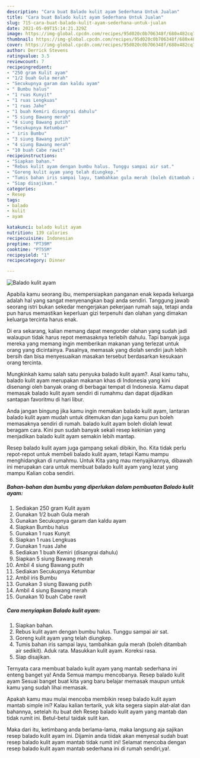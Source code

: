 ```yaml
---
description: "Cara buat Balado kulit ayam Sederhana Untuk Jualan"
title: "Cara buat Balado kulit ayam Sederhana Untuk Jualan"
slug: 715-cara-buat-balado-kulit-ayam-sederhana-untuk-jualan
date: 2021-05-09T15:14:21.329Z
image: https://img-global.cpcdn.com/recipes/95d020c0b706348f/680x482cq70/balado-kulit-ayam-foto-resep-utama.jpg
thumbnail: https://img-global.cpcdn.com/recipes/95d020c0b706348f/680x482cq70/balado-kulit-ayam-foto-resep-utama.jpg
cover: https://img-global.cpcdn.com/recipes/95d020c0b706348f/680x482cq70/balado-kulit-ayam-foto-resep-utama.jpg
author: Derrick Stevens
ratingvalue: 3.5
reviewcount: 7
recipeingredient:
- "250 gram Kulit ayam"
- "1/2 buah Gula merah"
- "Secukupnya garam dan kaldu ayam"
- " Bumbu halus"
- "1 ruas Kunyit"
- "1 ruas Lengkuas"
- "1 ruas Jahe"
- "1 buah Kemiri disangrai dahulu"
- "5 siung Bawang merah"
- "4 siung Bawang putih"
- "Secukupnya Ketumbar"
- " iris Bumbu"
- "3 siung Bawang putih"
- "4 siung Bawang merah"
- "10 buah Cabe rawit"
recipeinstructions:
- "Siapkan bahan."
- "Rebus kulit ayam dengan bumbu halus. Tunggu sampai air sat."
- "Goreng kulit ayam yang telah diungkep."
- "Tumis bahan iris sampai layu, tambahkan gula merah (boleh ditambah air sedikit). Aduk rata. Masukkan kulit ayam. Koreksi rasa."
- "Siap disajikan."
categories:
- Resep
tags:
- balado
- kulit
- ayam

katakunci: balado kulit ayam 
nutrition: 139 calories
recipecuisine: Indonesian
preptime: "PT39M"
cooktime: "PT55M"
recipeyield: "1"
recipecategory: Dinner

---
```



![Balado kulit ayam](https://img-global.cpcdn.com/recipes/95d020c0b706348f/680x482cq70/balado-kulit-ayam-foto-resep-utama.jpg)

Apabila kamu seorang ibu, mempersiapkan panganan enak kepada keluarga adalah hal yang sangat menyenangkan bagi anda sendiri. Tanggung jawab seorang istri bukan sekedar mengerjakan pekerjaan rumah saja, tetapi anda pun harus memastikan keperluan gizi terpenuhi dan olahan yang dimakan keluarga tercinta harus enak.

Di era  sekarang, kalian memang dapat mengorder olahan yang sudah jadi walaupun tidak harus repot memasaknya terlebih dahulu. Tapi banyak juga mereka yang memang ingin memberikan makanan yang terlezat untuk orang yang dicintainya. Pasalnya, memasak yang diolah sendiri jauh lebih bersih dan bisa menyesuaikan masakan tersebut berdasarkan kesukaan orang tercinta. 



Mungkinkah kamu salah satu penyuka balado kulit ayam?. Asal kamu tahu, balado kulit ayam merupakan makanan khas di Indonesia yang kini disenangi oleh banyak orang di berbagai tempat di Indonesia. Kamu dapat memasak balado kulit ayam sendiri di rumahmu dan dapat dijadikan santapan favoritmu di hari libur.

Anda jangan bingung jika kamu ingin memakan balado kulit ayam, lantaran balado kulit ayam mudah untuk ditemukan dan juga kamu pun boleh memasaknya sendiri di rumah. balado kulit ayam boleh diolah lewat beragam cara. Kini pun sudah banyak sekali resep kekinian yang menjadikan balado kulit ayam semakin lebih mantap.

Resep balado kulit ayam juga gampang sekali dibikin, lho. Kita tidak perlu repot-repot untuk membeli balado kulit ayam, tetapi Kamu mampu menghidangkan di rumahmu. Untuk Kita yang mau menyajikannya, dibawah ini merupakan cara untuk membuat balado kulit ayam yang lezat yang mampu Kalian coba sendiri.

<!--inarticleads1-->

##### Bahan-bahan dan bumbu yang diperlukan dalam pembuatan Balado kulit ayam:

1. Sediakan 250 gram Kulit ayam
1. Gunakan 1/2 buah Gula merah
1. Gunakan Secukupnya garam dan kaldu ayam
1. Siapkan  Bumbu halus
1. Gunakan 1 ruas Kunyit
1. Siapkan 1 ruas Lengkuas
1. Gunakan 1 ruas Jahe
1. Sediakan 1 buah Kemiri (disangrai dahulu)
1. Siapkan 5 siung Bawang merah
1. Ambil 4 siung Bawang putih
1. Sediakan Secukupnya Ketumbar
1. Ambil  iris Bumbu
1. Gunakan 3 siung Bawang putih
1. Ambil 4 siung Bawang merah
1. Gunakan 10 buah Cabe rawit




<!--inarticleads2-->

##### Cara menyiapkan Balado kulit ayam:

1. Siapkan bahan.
1. Rebus kulit ayam dengan bumbu halus. Tunggu sampai air sat.
1. Goreng kulit ayam yang telah diungkep.
1. Tumis bahan iris sampai layu, tambahkan gula merah (boleh ditambah air sedikit). Aduk rata. Masukkan kulit ayam. Koreksi rasa.
1. Siap disajikan.




Ternyata cara membuat balado kulit ayam yang mantab sederhana ini enteng banget ya! Anda Semua mampu mencobanya. Resep balado kulit ayam Sesuai banget buat kita yang baru belajar memasak maupun untuk kamu yang sudah lihai memasak.

Apakah kamu mau mulai mencoba membikin resep balado kulit ayam mantab simple ini? Kalau kalian tertarik, yuk kita segera siapin alat-alat dan bahannya, setelah itu buat deh Resep balado kulit ayam yang mantab dan tidak rumit ini. Betul-betul taidak sulit kan. 

Maka dari itu, ketimbang anda berlama-lama, maka langsung aja sajikan resep balado kulit ayam ini. Dijamin anda tiidak akan menyesal sudah buat resep balado kulit ayam mantab tidak rumit ini! Selamat mencoba dengan resep balado kulit ayam mantab sederhana ini di rumah sendiri,ya!.


